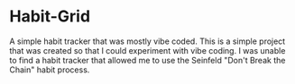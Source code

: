 # Habit-Grid

A simple habit tracker that was mostly vibe coded. This is a simple project that was created so that I could experiment with vibe coding. I was unable to find a habit tracker that allowed me to use the Seinfeld "Don't Break the Chain" habit process. 
